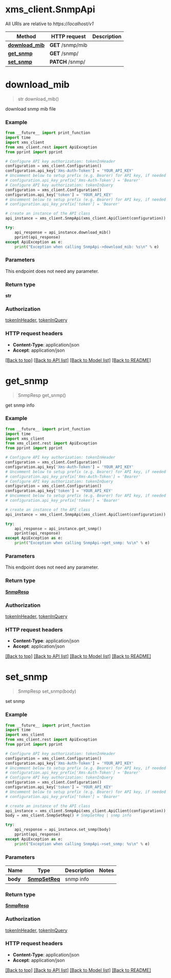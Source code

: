# xms_client.SnmpApi

All URIs are relative to *https://localhost/v1*

Method | HTTP request | Description
------------- | ------------- | -------------
[**download_mib**](SnmpApi.md#download_mib) | **GET** /snmp/mib | 
[**get_snmp**](SnmpApi.md#get_snmp) | **GET** /snmp/ | 
[**set_snmp**](SnmpApi.md#set_snmp) | **PATCH** /snmp/ | 


# **download_mib**
> str download_mib()



download snmp mib file

### Example
```python
from __future__ import print_function
import time
import xms_client
from xms_client.rest import ApiException
from pprint import pprint

# Configure API key authorization: tokenInHeader
configuration = xms_client.Configuration()
configuration.api_key['Xms-Auth-Token'] = 'YOUR_API_KEY'
# Uncomment below to setup prefix (e.g. Bearer) for API key, if needed
# configuration.api_key_prefix['Xms-Auth-Token'] = 'Bearer'
# Configure API key authorization: tokenInQuery
configuration = xms_client.Configuration()
configuration.api_key['token'] = 'YOUR_API_KEY'
# Uncomment below to setup prefix (e.g. Bearer) for API key, if needed
# configuration.api_key_prefix['token'] = 'Bearer'

# create an instance of the API class
api_instance = xms_client.SnmpApi(xms_client.ApiClient(configuration))

try:
    api_response = api_instance.download_mib()
    pprint(api_response)
except ApiException as e:
    print("Exception when calling SnmpApi->download_mib: %s\n" % e)
```

### Parameters
This endpoint does not need any parameter.

### Return type

**str**

### Authorization

[tokenInHeader](../README.md#tokenInHeader), [tokenInQuery](../README.md#tokenInQuery)

### HTTP request headers

 - **Content-Type**: application/json
 - **Accept**: application/json

[[Back to top]](#) [[Back to API list]](../README.md#documentation-for-api-endpoints) [[Back to Model list]](../README.md#documentation-for-models) [[Back to README]](../README.md)

# **get_snmp**
> SnmpResp get_snmp()



get snmp info

### Example
```python
from __future__ import print_function
import time
import xms_client
from xms_client.rest import ApiException
from pprint import pprint

# Configure API key authorization: tokenInHeader
configuration = xms_client.Configuration()
configuration.api_key['Xms-Auth-Token'] = 'YOUR_API_KEY'
# Uncomment below to setup prefix (e.g. Bearer) for API key, if needed
# configuration.api_key_prefix['Xms-Auth-Token'] = 'Bearer'
# Configure API key authorization: tokenInQuery
configuration = xms_client.Configuration()
configuration.api_key['token'] = 'YOUR_API_KEY'
# Uncomment below to setup prefix (e.g. Bearer) for API key, if needed
# configuration.api_key_prefix['token'] = 'Bearer'

# create an instance of the API class
api_instance = xms_client.SnmpApi(xms_client.ApiClient(configuration))

try:
    api_response = api_instance.get_snmp()
    pprint(api_response)
except ApiException as e:
    print("Exception when calling SnmpApi->get_snmp: %s\n" % e)
```

### Parameters
This endpoint does not need any parameter.

### Return type

[**SnmpResp**](SnmpResp.md)

### Authorization

[tokenInHeader](../README.md#tokenInHeader), [tokenInQuery](../README.md#tokenInQuery)

### HTTP request headers

 - **Content-Type**: application/json
 - **Accept**: application/json

[[Back to top]](#) [[Back to API list]](../README.md#documentation-for-api-endpoints) [[Back to Model list]](../README.md#documentation-for-models) [[Back to README]](../README.md)

# **set_snmp**
> SnmpResp set_snmp(body)



set snmp

### Example
```python
from __future__ import print_function
import time
import xms_client
from xms_client.rest import ApiException
from pprint import pprint

# Configure API key authorization: tokenInHeader
configuration = xms_client.Configuration()
configuration.api_key['Xms-Auth-Token'] = 'YOUR_API_KEY'
# Uncomment below to setup prefix (e.g. Bearer) for API key, if needed
# configuration.api_key_prefix['Xms-Auth-Token'] = 'Bearer'
# Configure API key authorization: tokenInQuery
configuration = xms_client.Configuration()
configuration.api_key['token'] = 'YOUR_API_KEY'
# Uncomment below to setup prefix (e.g. Bearer) for API key, if needed
# configuration.api_key_prefix['token'] = 'Bearer'

# create an instance of the API class
api_instance = xms_client.SnmpApi(xms_client.ApiClient(configuration))
body = xms_client.SnmpSetReq() # SnmpSetReq | snmp info

try:
    api_response = api_instance.set_snmp(body)
    pprint(api_response)
except ApiException as e:
    print("Exception when calling SnmpApi->set_snmp: %s\n" % e)
```

### Parameters

Name | Type | Description  | Notes
------------- | ------------- | ------------- | -------------
 **body** | [**SnmpSetReq**](SnmpSetReq.md)| snmp info | 

### Return type

[**SnmpResp**](SnmpResp.md)

### Authorization

[tokenInHeader](../README.md#tokenInHeader), [tokenInQuery](../README.md#tokenInQuery)

### HTTP request headers

 - **Content-Type**: application/json
 - **Accept**: application/json

[[Back to top]](#) [[Back to API list]](../README.md#documentation-for-api-endpoints) [[Back to Model list]](../README.md#documentation-for-models) [[Back to README]](../README.md)


